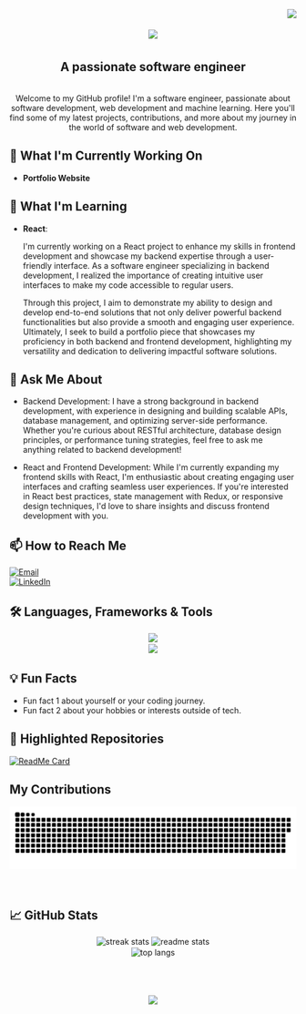 <img align="right" src="https://visitor-badge.laobi.icu/badge?page_id=KafuiAdaku.KafuiAdaku"></img>

<h1 align="center">
    <img src="https://readme-typing-svg.herokuapp.com/?font=Rigteous&size=35&center=true&vCenter=true&width=500&height=70&duration=4000&lines=Hi+There!+👋;+I'm+Dennis+Adaku!;">
</h1>

<h2 align="center">A passionate software engineer</h2>

<br>

<div align="center">
    Welcome to my GitHub profile! I'm a software engineer, passionate about software development, 
    web development and machine learning. Here you'll find some of my latest projects, contributions, 
    and more about my journey in the world of software and web development.
</div>

## 🔭 What I'm Currently Working On

- **Portfolio Website**

## 🌱 What I'm Learning

- **React**:  

    I'm currently working on a React project to enhance my skills in frontend development and 
    showcase my backend expertise through a user-friendly interface. As a software engineer 
    specializing in backend development, I realized the importance of creating intuitive user 
    interfaces to make my code accessible to regular users.

    Through this project, I aim to demonstrate my ability to design and develop end-to-end 
    solutions that not only deliver powerful backend functionalities but also provide a smooth 
    and engaging user experience. Ultimately, I seek to build a portfolio piece that showcases 
    my proficiency in both backend and frontend development, highlighting my versatility 
    and dedication to delivering impactful software solutions.

## 💬 Ask Me About

- Backend Development:
I have a strong background in backend development, with experience in designing and building 
scalable APIs, database management, and optimizing server-side performance. Whether you're 
curious about RESTful architecture, database design principles, or performance tuning strategies, 
feel free to ask me anything related to backend development!

- React and Frontend Development:
While I'm currently expanding my frontend skills with React, I'm enthusiastic about 
creating engaging user interfaces and crafting seamless user experiences. 
If you're interested in React best practices, state management with Redux, 
or responsive design techniques, I'd love to share insights and discuss frontend development with you.

## 📫 How to Reach Me

[![Email](https://img.shields.io/badge/Gmail-333333?style=for-the-badge&logo=gmail&logoColro=red)](mailto:ouvertn@gmail.com)<br>
[![LinkedIn](https://img.shields.io/badge/LinkedIn-0077B5?style=for-the-badge&logo=linkedin&logoColor=white)](https://linkedin.com/in/dennisadaku)


## 🛠️ Languages, Frameworks & Tools

<div>
    <div align=center>
        <a href="https://skillicons.dev">
            <img src="https://skillicons.dev/icons?i=python,javascript,nodejs,mysql,django,flask,c"><br>
            <img src="https://skillicons.dev/icons?i=html,css,bootstrap,redis,react,git,r,matlab">
        </a>
    </div>
</div>

## 💡 Fun Facts

- Fun fact 1 about yourself or your coding journey.
- Fun fact 2 about your hobbies or interests outside of tech.

## 🎨 Highlighted Repositories

[![ReadMe Card](https://github-readme-stats.vercel.app/api/pin/?username=KafuiAdaku&repo=modern_blog_api&theme=radical)](https://github.com/KafuiAdaku/modern_blog_api)

## My Contributions

<div align="center">
    <img alt="snake eating my contributions" src="https://raw.githubusercontent.com/KafuiAdaku/KafuiAdaku.github.io/output/github-contribution-grid-snake.svg">
    <br><br><br>
</div>

## 📈 GitHub Stats

<div align="center">
    <img width="390" src="https://streak-stats.demolab.com/?user=KafuiAdaku&count_private=true&theme=react&border_radius=10" alt="streak stats">
    <img width="390" src="https://github-readme-stats.vercel.app/api?username=KafuiAdaku&count_private=true&show_icons=true&theme=react&rank_icon=github&border_radius=10" alt="readme stats">
    <br>
    <img width="325" align="center" src="https://github-readme-stats.vercel.app/api/top-langs/?username=KafuiAdaku&hide=HTML&langs_count=8&layout=compact&theme=react&border_radius=10&size_weight=0.5&count_weight=0.5&exclude_repo=github-readme-stats" alt="top langs">
    <br><br>
</div>

<h1 align="center">
    <img src="https://readme-typing-svg.herokuapp.com/?font=Rigteous&size=35&center=true&vCenter=true&width=600&height=70&duration=5000&lines=Feel+free+to+reach+out;if+you+have+any+questions,;want+to+collaborate,;or+just+want+to+connect.;+Thanks+for+visiting!+:)">
</h1>